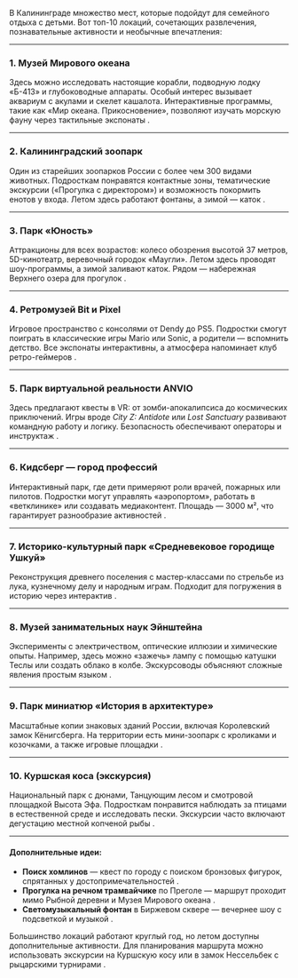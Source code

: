 В Калининграде множество мест, которые подойдут для семейного отдыха с детьми. Вот топ-10 локаций, сочетающих развлечения, познавательные активности и необычные впечатления:

---

### 1. **Музей Мирового океана**  
Здесь можно исследовать настоящие корабли, подводную лодку «Б-413» и глубоководные аппараты. Особый интерес вызывает аквариум с акулами и скелет кашалота. Интерактивные программы, такие как «Мир океана. Прикосновение», позволяют изучать морскую фауну через тактильные экспонаты .

---

### 2. **Калининградский зоопарк**  
Один из старейших зоопарков России с более чем 300 видами животных. Подросткам понравятся контактные зоны, тематические экскурсии («Прогулка с директором») и возможность покормить енотов у входа. Летом здесь работают фонтаны, а зимой — каток .

---

### 3. **Парк «Юность»**  
Аттракционы для всех возрастов: колесо обозрения высотой 37 метров, 5D-кинотеатр, веревочный городок «Маугли». Летом здесь проводят шоу-программы, а зимой заливают каток. Рядом — набережная Верхнего озера для прогулок .

---

### 4. **Ретромузей Bit и Pixel**  
Игровое пространство с консолями от Dendy до PS5. Подростки смогут поиграть в классические игры Mario или Sonic, а родители — вспомнить детство. Все экспонаты интерактивны, а атмосфера напоминает клуб ретро-геймеров .

---

### 5. **Парк виртуальной реальности ANVIO**  
Здесь предлагают квесты в VR: от зомби-апокалипсиса до космических приключений. Игры вроде *City Z: Antidote* или *Lost Sanctuary* развивают командную работу и логику. Безопасность обеспечивают операторы и инструктаж .

---

### 6. **Кидсберг — город профессий**  
Интерактивный парк, где дети примеряют роли врачей, пожарных или пилотов. Подростки могут управлять «аэропортом», работать в «ветклинике» или создавать медиаконтент. Площадь — 3000 м², что гарантирует разнообразие активностей .

---

### 7. **Историко-культурный парк «Средневековое городище Ушкуй»**  
Реконструкция древнего поселения с мастер-классами по стрельбе из лука, кузнечному делу и народным играм. Подходит для погружения в историю через интерактив .

---

### 8. **Музей занимательных наук Эйнштейна**  
Эксперименты с электричеством, оптические иллюзии и химические опыты. Например, здесь можно «зажечь» лампу с помощью катушки Теслы или создать облако в колбе. Экскурсоводы объясняют сложные явления простым языком .

---

### 9. **Парк миниатюр «История в архитектуре»**  
Масштабные копии знаковых зданий России, включая Королевский замок Кёнигсберга. На территории есть мини-зоопарк с кроликами и козочками, а также игровые площадки .

---

### 10. **Куршская коса (экскурсия)**  
Национальный парк с дюнами, Танцующим лесом и смотровой площадкой Высота Эфа. Подросткам понравится наблюдать за птицами в естественной среде и исследовать пески. Экскурсии часто включают дегустацию местной копченой рыбы .

---

#### Дополнительные идеи:
- **Поиск хомлинов** — квест по городу с поиском бронзовых фигурок, спрятанных у достопримечательностей .
- **Прогулка на речном трамвайчике** по Преголе — маршрут проходит мимо Рыбной деревни и Музея Мирового океана .
- **Светомузыкальный фонтан** в Биржевом сквере — вечернее шоу с подсветкой и музыкой .

Большинство локаций работают круглый год, но летом доступны дополнительные активности. Для планирования маршрута можно использовать экскурсии на Куршскую косу или в замок Нессельбек с рыцарскими турнирами .
